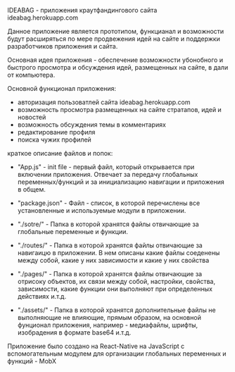IDEABAG - приложения краутфандингового сайта ideabag.herokuapp.com

Данное приложение является прототипом, функцианал и возможности будут расширяться по мере продвежения идей на сайте и поддержки разработчиков приложения и сайта. 

Основная идея приложения - обеспечение возможности убонобного и быстрого просмотра и обсуждения идей, размещенных на сайте, в дали от компьютера.

Основной функционал приложения:
 - авторизация пользоватлей сайта ideabag.herokuapp.com
 - возможность просмотра размещенных на сайте стратапов, идей и новостей
 - возможность обсуждения темы в комментариях
 - редактирование профиля 
 - поиска чужих профилей 

краткое описание файлов и попок:

 - "App.js" - init file - первый файл, который открывается при включении приложения. Отвечает за передачу глобальных переменных/функций и за инициализацию навигации и приложения в общем.

 - "package.json" - Файл - список, в которой перечислены все установленные и используемые модули в приложении.

 - "./sotre/" - Папка в которой хранятся файлы отвичающие за глобальные переменные и функции.

 - "./routes/" - Папка в которой хранятся файлы отвичающие за навигаицю в приложении. В нем описаны какие файлы соеденены между собой, какие у них зависимости и какие у них свойства

 - "./pages/" - Папка в которой хранятся файлы отвичающие за отрисоку объектов, их связи между собой, настройки, свойства, зависимости, какие функции они выполняют при определенных действиях и.т.д.

 - "./assets/" - Папка в которой хранятся дополнительные файлы не выполняющие не влияющие, прямым образом, на основной фунционал приложения, например - медиафайлы, шрифты, изобрадения в формате base64 и.т.д.

Приложение было создано на React-Native на JavaScript с вспомогательным модулем для организации глобальных переменных и функций - MobX